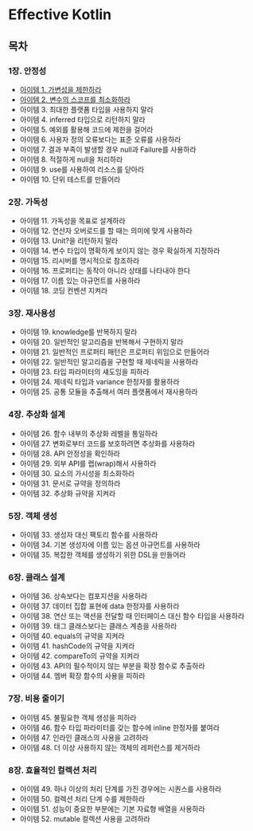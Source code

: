 # Effective Kotlin
## 목차
### 1장. 안정성
- [아이템 1. 가변성을 제한하라](./contents/chapter01/item01.md)
- [아이템 2. 변수의 스코프를 최소화하라](./contents/chapter01/item02.md)
- 아이템 3. 최대한 플랫폼 타입을 사용하지 말라
- 아이템 4. inferred 타입으로 리턴하지 말라
- 아이템 5. 예외를 활용해 코드에 제한을 걸어라
- 아이템 6. 사용자 정의 오류보다는 표준 오류를 사용하라
- 아이템 7. 결과 부족이 발생할 경우 null과 Failure를 사용하라
- 아이템 8. 적절하게 null을 처리하라
- 아이템 9. use를 사용하여 리소스를 닫아라
- 아이템 10. 단위 테스트를 만들어라

### 2장. 가독성
- 아이템 11. 가독성을 목표로 설계하라
- 아이템 12. 연산자 오버로드를 할 때는 의미에 맞게 사용하라
- 아이템 13. Unit?을 리턴하지 말라
- 아이템 14. 변수 타입이 명확하게 보이지 않는 경우 확실하게 지정하라
- 아이템 15. 리시버를 명시적으로 참조하라
- 아이템 16. 프로퍼티는 동작이 아니라 상태를 나타내야 한다
- 아이템 17. 이름 있는 아규먼트를 사용하라
- 아이템 18. 코딩 컨벤션 지켜라

### 3장. 재사용성
- 아이템 19. knowledge를 반복하지 말라
- 아이템 20. 일반적인 알고리즘을 반복해서 구현하지 말라
- 아이템 21. 일반적인 프로퍼티 패턴은 프로퍼티 위임으로 만들어라
- 아이템 22. 일반적인 알고리즘을 구현할 때 제네릭을 사용하라
- 아이템 23. 타입 파라미터의 섀도잉을 피하라
- 아이템 24. 제네릭 타입과 variance 한정자를 활용하라
- 아이템 25. 공통 모듈을 추출해서 여러 플랫폼에서 재사용하라

### 4장. 추상화 설계
- 아이템 26. 함수 내부의 추상화 레벨을 통일하라
- 아이템 27. 변화로부터 코드를 보호하려면 추상화를 사용하라
- 아이템 28. API 안정성을 확인하라
- 아이템 29. 외부 API를 랩(wrap)해서 사용하라
- 아이템 30. 요소의 가시성을 최소화하라
- 아이템 31. 문서로 규약을 정의하라
- 아이템 32. 추상화 규약을 지켜라

### 5장. 객체 생성
- 아이템 33. 생성자 대신 팩토리 함수를 사용하라
- 아이템 34. 기본 생성자에 이름 있는 옵션 아규먼트를 사용하라
- 아이템 35. 복잡한 객체를 생성하기 위한 DSL을 만들어라

### 6장. 클래스 설계
- 아이템 36. 상속보다는 컴포지션을 사용하라
- 아이템 37. 데이터 집합 표현에 data 한정자를 사용하라
- 아이템 38. 연산 또는 액션을 전달할 때 인터페이스 대신 함수 타입을 사용하라
- 아이템 39. 태그 클래스보다는 클래스 계층을 사용하라
- 아이템 40. equals의 규약을 지켜라
- 아이템 41. hashCode의 규약을 지켜라
- 아이템 42. compareTo의 규약을 지켜라
- 아이템 43. API의 필수적이지 않는 부분을 확장 함수로 추출하라
- 아이템 44. 멤버 확장 함수의 사용을 피하라

### 7장. 비용 줄이기
- 아이템 45. 불필요한 객체 생성을 피하라
- 아이템 46. 함수 타입 파라미터를 갖는 함수에 inline 한정자를 붙여라
- 아이템 47. 인라인 클래스의 사용을 고려하라
- 아이템 48. 더 이상 사용하지 않는 객체의 레퍼런스를 제거하라

### 8장. 효율적인 컬렉션 처리
- 아이템 49. 하나 이상의 처리 단계를 가진 경우에는 시퀀스를 사용하라
- 아이템 50. 컬렉션 처리 단계 수를 제한하라
- 아이템 51. 성능이 중요한 부분에는 기본 자료형 배열을 사용하라
- 아이템 52. mutable 컬렉션 사용을 고려하라